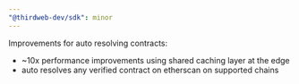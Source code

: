 ```yaml
---
"@thirdweb-dev/sdk": minor
---
```


Improvements for auto resolving contracts:

- ~10x performance improvements using shared caching layer at the edge
- auto resolves any verified contract on etherscan on supported chains
